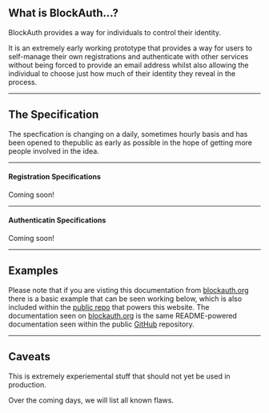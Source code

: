## What is BlockAuth...?

BlockAuth provides a way for individuals to control their identity.

It is an extremely early working prototype that provides a way for users to self-manage their own registrations and authenticate with other services without being forced to provide an email address whilst also allowing the individual to choose just how much of their identity they reveal in the process.

-----

## The Specification

The specfication is changing on a daily, sometimes hourly basis and has been opened to thepublic as early as possible in the hope of getting more people involved in the idea.

-----

#### Registration Specifications

Coming soon!

-----

#### Authenticatin Specifications

Coming soon!

-----

## Examples

Please note that if you are visting this documentation from [blockauth.org](http://blockauth.org) there is a basic example that can be seen working below, which is also included within the [public repo](https://github.com/Neuroware-IO/blockauth) that powers this website. The documentation seen on [blockauth.org](http:/blockauth.org) is the same README-powered documentation seen within the public [GitHub](https://github.com/Neuroware-IO/blockauth) repository.

-----

## Caveats

This is extremely experiemental stuff that should not yet be used in production.

Over the coming days, we will list all known flaws.